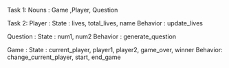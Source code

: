 Task 1:
Nouns : Game ,Player, Question

Task 2:
Player :
    State : lives, total_lives, name
    Behavior : update_lives  

Question :
    State : num1,  num2
    Behavior : generate_question

Game :
      State : current_player, player1, player2, game_over, winner
      Behavior: change_current_player, start, end_game
